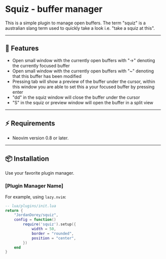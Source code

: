 # Squiz - buffer manager


This is a simple plugin to manage open buffers. The term "squiz" is a australian slang term used to quickly take a look i.e. "take a squiz at this". 

---

## 🚀 Features

-   Open small window with the currently open buffers with "->" denoting the currently focused buffer
-   Open small window with the currently open buffers with "~" denoting that this buffer has been modified
-   Pressing tab will show a preview of the buffer under the cursor, within this window you are able to set this a your focused buffer by pressing enter
-   "dd" in the squiz window will close the buffer under the cursor
-   "S" in the squiz or preview window will open the buffer in a split view

---

## ⚡️ Requirements

-   Neovim version 0.8 or later.

---

## 📦 Installation

Use your favorite plugin manager.

### [Plugin Manager Name]

For example, using `lazy.nvim`:

```lua
-- lua/plugins/init.lua
return { 
    "JordanDorey/squiz", 
    config = function()
        require('squiz').setup({
            width = 50,
            border = "rounded",
            position = "center",
        })
    end
}
```


